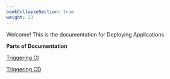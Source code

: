 ```yaml
---
bookCollapseSection: true
weight: 23
---
```



Welcome! This is the documentation for Deploying Applications

**Parts of Documentation** 

[Triggering CI](https://devtron.gitlab.io/tutorials-dev/docs/reference/deploying-applications/triggering-ci/)
<br>

[Triggering CD](https://devtron.gitlab.io/tutorials-dev/docs/reference/deploying-applications/triggering-cd/) 



